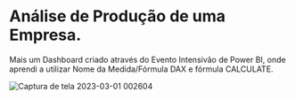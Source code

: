 # Análise de Produção de uma Empresa.

Mais um Dashboard criado através do Evento Intensivão de Power BI, onde aprendi a utilizar Nome da Medida/Fórmula DAX e fórmula CALCULATE.

![Captura de tela 2023-03-01 002604](https://user-images.githubusercontent.com/113316157/222037523-768cf21a-27b9-4318-be3a-ad4897e37bf2.png)
